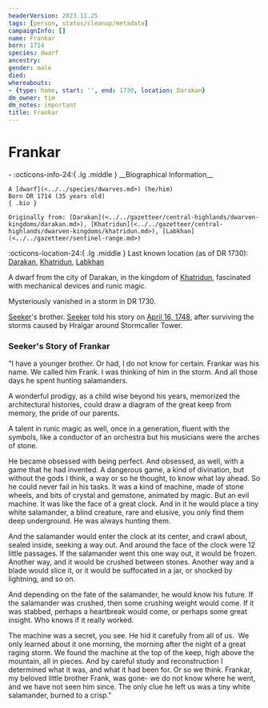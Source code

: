 ```yaml
---
headerVersion: 2023.11.25
tags: [person, status/cleanup/metadata]
campaignInfo: []
name: Frankar
born: 1714
species: dwarf
ancestry:
gender: male
died:
whereabouts:
- {type: home, start: '', end: 1730, location: Darakan}
dm_owner: tim
dm_notes: important
title: Frankar
---
```

# Frankar
<div class="grid cards ext-narrow-margin ext-one-column" markdown>
- :octicons-info-24:{ .lg .middle } __Biographical Information__

    A [dwarf](<../../species/dwarves.md>) (he/him)  
    Born DR 1714 (35 years old)  
    { .bio }

    Originally from: [Darakan](<../../gazetteer/central-highlands/dwarven-kingdoms/darakan.md>), [Khatridun](<../../gazetteer/central-highlands/dwarven-kingdoms/khatridun.md>), [Labkhan](<../../gazetteer/sentinel-range.md>)
</div>

:octicons-location-24:{ .lg .middle } Last known location (as of DR 1730): [Darakan](<../../gazetteer/central-highlands/dwarven-kingdoms/darakan.md>), [Khatridun](<../../gazetteer/central-highlands/dwarven-kingdoms/khatridun.md>), [Labkhan](<../../gazetteer/sentinel-range.md>)




A dwarf from the city of Darakan, in the kingdom of [Khatridun](<../../gazetteer/central-highlands/dwarven-kingdoms/khatridun.md>), fascinated with mechanical devices and runic magic. 

Mysteriously vanished in a storm in DR 1730.  


[Seeker](<../pcs/dunmar-fellowship/seeker.md>)'s brother. [Seeker](<../pcs/dunmar-fellowship/seeker.md>) told his story on [April 16, 1748](<../../campaigns/dunmari-frontier-campaign/session-notes/session-17-dufr.md>), after surviving the storms caused by Hralgar around Stormcaller Tower. 

### Seeker's Story of Frankar

"I have a younger brother. Or had, I do not know for certain. Frankar was his name. We called him Frank. I was thinking of him in the storm. And all those days he spent hunting salamanders.  
  
A wonderful prodigy, as a child wise beyond his years, memorized the architectural histories, could draw a diagram of the great keep from memory, the pride of our parents.  
  
A talent in runic magic as well, once in a generation, fluent with the symbols, like a conductor of an orchestra but his musicians were the arches of stone.  
  
He became obsessed with being perfect. And obsessed, as well, with a game that he had invented. A dangerous game, a kind of divination, but without the gods I think, a way or so he thought, to know what lay ahead. So he could never fail in his tasks. It was a kind of machine, made of stone wheels, and bits of crystal and gemstone, animated by magic. But an evil machine. It was like the face of a great clock. And in it he would place a tiny white salamander, a blind creature, rare and elusive, you only find them deep underground. He was always hunting them.  

And the salamander would enter the clock at its center, and crawl about, sealed inside, seeking a way out. And around the face of the clock were 12 little passages. If the salamander went this one way out, it would be frozen. Another way, and it would be crushed between stones. Another way and a blade would slice it, or it would be suffocated in a jar, or shocked by lightning, and so on.  
  
And depending on the fate of the salamander, he would know his future. If the salamander was crushed, then some crushing weight would come. If it was stabbed, perhaps a heartbreak would come, or perhaps some great insight. Who knows if it really worked.  
  
The machine was a secret, you see. He hid it carefully from all of us.  We only learned about it one morning, the morning after the night of a great raging storm. We found the machine at the top of the keep, high above the mountain, all in pieces. And by careful study and reconstruction I determined what it was, and what it had been for. Or so we think. Frankar, my beloved little brother Frank, was gone- we do not know where he went, and we have not seen him since. The only clue he left us was a tiny white salamander, burned to a crisp."
